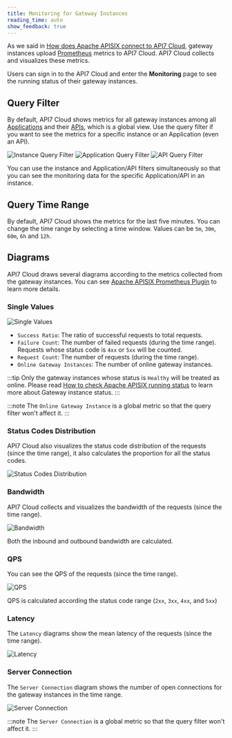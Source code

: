 ```yaml
---
title: Monitoring for Gateway Instances
reading_time: auto
show_feedback: true
---
```


As we said in [How does Apache APISIX connect to API7 Cloud](../../overview/how-apisix-connects-to-api7-cloud.md#the-data-flow),
gateway instances upload [Prometheus](https://prometheus.io/) metrics to API7 Cloud. API7 Cloud collects and visualizes these metrics.

Users can sign in to the API7 Cloud and enter the **Monitoring** page to see the running status of their gateway instances.

Query Filter
------------

By default, API7 Cloud shows metrics for all gateway instances
among all [Applications](../../concepts/application.md) and their [APIs](../../concepts/api.md),
which is a global view. Use the query filter if you want to see the metrics for a specific instance or an Application (even an API).

![Instance Query Filter](https://static.apiseven.com/2022/12/30/instance-query-filter.png)
![Application Query Filter](https://static.apiseven.com/2022/12/30/app-query-filter.png)
![API Query Filter](https://static.apiseven.com/2022/12/30/api-query-filter.png)

You can use the instance and Application/API filters simultaneously so that you can see the monitoring data for the specific Application/API in an instance.

Query Time Range
----------------

By default, API7 Cloud shows the metrics for the last five minutes. You can
change the time range by selecting a time window. Values can be `5m`,
`30m`, `60m`, `6h` and `12h`.

Diagrams
---------

API7 Cloud draws several diagrams according to the metrics collected from the gateway instances.
You can see [Apache APISIX Prometheus Plugin](https://apisix.apache.org/docs/apisix/next/plugins/prometheus)
to learn more details.

### Single Values

![Single Values](https://static.apiseven.com/2022/12/30/monitor-single-values.png)

* `Success Ratio`: The ratio of successful requests to total requests.
* `Failure Count`: The number of failed requests (during the time range). Requests whose status code is `4xx` or `5xx` will be counted.
* `Request Count`: The number of requests (during the time range).
* `Online Gateway Instances`: The number of online gateway instances.

:::tip
Only the gateway instances whose status is `Healthy` will be treated as online.
Please read [How to check Apache APISIX running status](./how-to-deploy-apache-apisix.md#how-to-check-apache-apisix-running-status) to learn more
about Gateway instance status.
:::

:::note
The `Online Gateway Instance` is a global metric so that the query filter won't affect it.
:::

### Status Codes Distribution

API7 Cloud also visualizes the status code distribution of the requests
(since the time range), it also calculates the proportion for all the status codes.

![Status Codes Distribution](https://static.apiseven.com/2022/12/30/monitor-status-codes-distribution.png)

### Bandwidth

API7 Cloud collects and visualizes the bandwidth of the requests
(since the time range).

![Bandwidth](https://static.apiseven.com/2022/12/30/monitor-bandwidth.png)

Both the inbound and outbound bandwidth are calculated.

### QPS

You can see the QPS of the requests (since the time range).

![QPS](https://static.apiseven.com/2022/12/30/monitor-qps.png)

QPS is calculated according the status code range (`2xx`, `3xx`, `4xx`, and `5xx`)

### Latency

The `Latency` diagrams show the mean latency of the requests (since the time range).

![Latency](https://static.apiseven.com/2022/12/30/monitor-latency.png)

### Server Connection

The `Server Connection` diagram shows the number of open connections for the gateway instances
in the time range.

![Server Connection](https://static.apiseven.com/2022/12/30/monitor-server-connection.png)

:::note
The `Server Connection` is a global metric so that the query filter won't affect it.
:::
